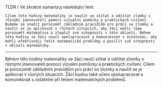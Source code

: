 TLDR / Ve zkratce sumarizuj následující text:

```
Cílem této hodiny matematiky je naučit se sčítat a odčítat zlomky s různými jmenovateli pomocí vizuální pomůcky a praktických cvičení. Budeme se snažit porozumět základním pravidlům pro práci se zlomky a naučit se je aplikovat v různých situacích, aby žáci mohli lépe porozumět matematice a zlepšit své schopnosti v této oblasti. Během této hodiny se žáci naučí spolupracovat a komunikovat s ostatními, aby mohli efektivněji řešit matematické problémy a posílit své schopnosti v oblasti matematiky.
```

---

<!-- chatcmpl-7Dvez6JsobR4gufhvGgfQJlUJNDR0 -->

Během této hodiny matematiky se žáci naučí sčítat a odčítat zlomky s různými jmenovateli pomocí vizuální pomůcky a praktických cvičení. Cílem je porozumět základním pravidlům pro práci se zlomky a naučit se je aplikovat v různých situacích. Žáci budou také učeni spolupracovat a komunikovat s ostatními při řešení matematických problémů.